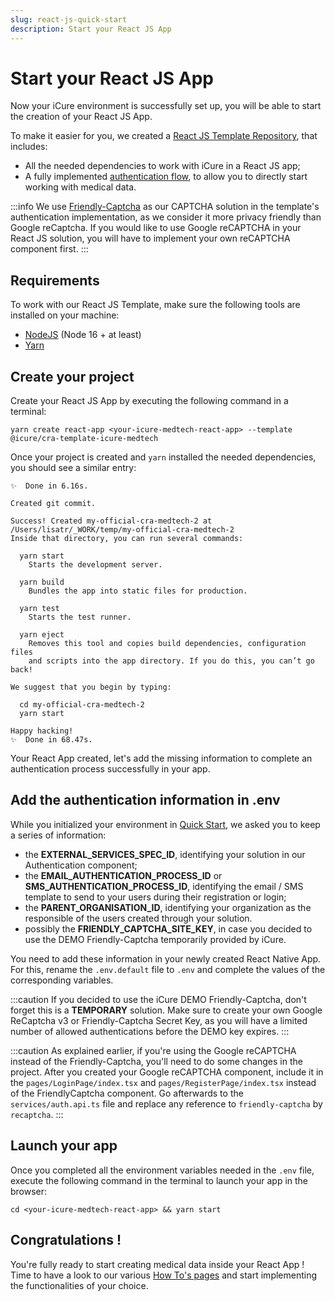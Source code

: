 ```yaml
---
slug: react-js-quick-start
description: Start your React JS App
---
```


# Start your React JS App
Now your iCure environment is successfully set up, you will be able to start the creation of your React JS App. 

To make it easier for you, we created a [React JS Template Repository](https://github.com/icure/icure-medical-device-react-js-boilerplate-app-template), that includes: 
- All the needed dependencies to work with iCure in a React JS app;
- A fully implemented [authentication flow](https://docs.icure.com/sdks/how-to/how-to-authenticate-a-user/how-to-authenticate-a-user), to allow you to directly start working with medical data. 

:::info
We use [Friendly-Captcha](https://friendlycaptcha.com/) as our CAPTCHA solution in the template's authentication implementation, as we consider it more privacy friendly than Google reCaptcha. If you would like to use Google reCAPTCHA in your React JS solution, you will have to implement your own reCAPTCHA component first. 
:::

## Requirements
To work with our React JS Template, make sure the following tools are installed on your machine: 
- [NodeJS](https://nodejs.org/en) (Node 16 + at least)
- [Yarn](https://yarnpkg.com/getting-started/install)

## Create your project
Create your React JS App by executing the following command in a terminal: 
```
yarn create react-app <your-icure-medtech-react-app> --template @icure/cra-template-icure-medtech
```

Once your project is created and `yarn` installed the needed dependencies, you should see a similar entry: 
```
✨  Done in 6.16s.

Created git commit.

Success! Created my-official-cra-medtech-2 at /Users/lisatr/_WORK/temp/my-official-cra-medtech-2
Inside that directory, you can run several commands:

  yarn start
    Starts the development server.

  yarn build
    Bundles the app into static files for production.

  yarn test
    Starts the test runner.

  yarn eject
    Removes this tool and copies build dependencies, configuration files
    and scripts into the app directory. If you do this, you can’t go back!

We suggest that you begin by typing:

  cd my-official-cra-medtech-2
  yarn start

Happy hacking!
✨  Done in 68.47s.
```

Your React App created, let's add the missing information to complete an authentication process successfully in your app. 

## Add the authentication information in .env
While you initialized your environment in [Quick Start](./index.md), we asked you to keep a series of information: 
- the **EXTERNAL_SERVICES_SPEC_ID**, identifying your solution in our Authentication component; 
- the **EMAIL_AUTHENTICATION_PROCESS_ID** or **SMS_AUTHENTICATION_PROCESS_ID**, identifying the email / SMS template to send to your users during their registration or login;
- the **PARENT_ORGANISATION_ID**, identifying your organization as the responsible of the users created through your solution.
- possibly the **FRIENDLY_CAPTCHA_SITE_KEY**, in case you decided to use the DEMO Friendly-Captcha temporarily provided by iCure. 

You need to add these information in your newly created React Native App. 
For this, rename the `.env.default` file to `.env` and complete the values of the corresponding variables.

:::caution
If you decided to use the iCure DEMO Friendly-Captcha, don't forget this is a **TEMPORARY** solution. Make sure to create your own Google ReCaptcha v3 or Friendly-Captcha Secret Key, as you will have a limited number of allowed authentications before the DEMO key expires. 
:::

:::caution
As explained earlier, if you're using the Google reCAPTCHA instead of the Friendly-Captcha, you'll need to do some changes in the project. 
After you created your Google reCAPTCHA component, include it in the `pages/LoginPage/index.tsx` and `pages/RegisterPage/index.tsx` instead of the FriendlyCaptcha component. Go afterwards to the `services/auth.api.ts` file and replace any reference to `friendly-captcha` by `recaptcha`. 
:::


## Launch your app
Once you completed all the environment variables needed in the `.env` file, execute the following command in the terminal to launch your app in the browser: 
```
cd <your-icure-medtech-react-app> && yarn start
```


## Congratulations !
You're fully ready to start creating medical data inside your React App ! Time to have a look to our various [How To's pages](../how-to/index) and start implementing the functionalities of your choice. 
